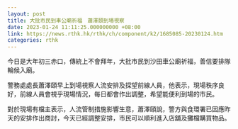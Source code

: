 ```yaml
---
layout: post
title: 大批市民到車公廟祈福　蕭澤頤到場視察
date: 2023-01-24 11:11:25.000000000 +08:00
link: https://news.rthk.hk/rthk/ch/component/k2/1685085-20230124.htm
categories: rthk
---
```


今日是大年初三赤口，傳統上不會拜年，大批市民到沙田車公廟祈福，善信要排隊輪候入廟。

警務處處長蕭澤頤早上到場視察人流安排及探望前線人員，他表示，現場秩序良好，前線人員會視乎現場情況，每日都會作出調整，希望能便利到場的市民。

對於現場有檔主表示，人流管制措施影響生意，蕭澤頤說，警方與食環署已因應昨天的安排作出商討，今天已經調整安排，市民可以順利進入店舖及攤檔購買物品。
